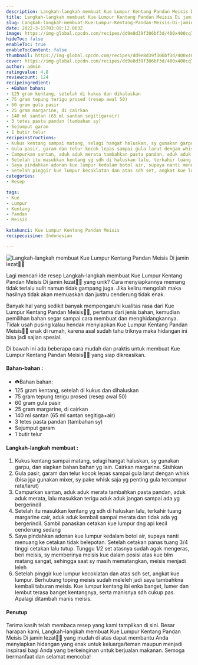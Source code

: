 ```yaml
---
description: Langkah-langkah membuat Kue Lumpur Kentang Pandan Meisis Di jamin lezat"
title: Langkah-langkah membuat Kue Lumpur Kentang Pandan Meisis Di jamin lezat
slug: Langkah-langkah-membuat-Kue-Lumpur-Kentang-Pandan-Meisis-Di-jamin-lezat
date: 2022-3-15T03:09:12.063Z
image: https://img-global.cpcdn.com/recipes/dd9e8d39f306bf3d/400x400cq70/photo.jpg
hideToc: false
enableToc: true
enableTocContent: false
thumbnail: https://img-global.cpcdn.com/recipes/dd9e8d39f306bf3d/400x400cq70/photo.jpg
cover: https://img-global.cpcdn.com/recipes/dd9e8d39f306bf3d/400x400cq70/photo.jpg
author: admin
ratingvalue: 4.8
reviewcount: 124
recipeingredient:
- ☘️Bahan bahan:
- 125 gram kentang, setelah di kukus dan dihaluskan
- 75 gram tepung terigu prosed (resep awal 50)
- 60 gram gula pasir
- 25 gram margarine, di cairkan
- 140 ml santan (65 ml santan segitiga+air)
- 3 tetes pasta pandan (tambahan sy)
- Sejumput garam
- 1 butir telur
recipeinstructions:
- Kukus kentang sampai matang, selagi hangat haluskan, sy gunakan garpu, dan siapkan bahan bahan yg lain. Cairkan margarine. Sisihkan
- Gula pasir, garam dan telur kocok lepas sampai gula larut dengan whisk (bisa jga gunakan mixer, sy pake whisk saja yg penting gula tercampur rata/larut)
- Campurkan santan, aduk aduk merata tambahkan pasta pandan, aduk aduk merata, lalu masukkan terigu aduk aduk jangan sampai ada yg bergerindil
- Setelah itu masukkan kentang yg sdh di haluskan lalu, terkahir tuang margarine cair, aduk aduk kembali sampai merata dan tidak ada yg bergerindil. Sambil panaskan cetakan kue lumpur dng api kecil cenderung sedang
- Saya pindahkan adonan kue lumpur kedalam botol air, supaya nanti menuang ke cetakan tidak belepotan. Setelah cetakan panas tuang 3/4 tinggi cetakan lalu tutup. Tunggu 1/2 set atasnya sudah agak mengeras, beri meisis, sy memberinya meisis kue dalam posisi atas kue blm matang sangat, sehingga saat sy masih mematangkan, meisis menjadi leleh
- Setelah pinggir kue lumpur kecoklatan dan atas sdh set, angkat kue lumpur. Berhubung toping meisis sudah meleleh jadi saya tambahkna kembali taburan meisis. Kue lumpur kentang ibi enka banget, lumer dan lembut terasa banget kentangnya, serta manisnya sdh cukup pas. Apalagi ditambah manis meisis.
categories:
- Resep

tags:
- Kue
- Lumpur
- Kentang
- Pandan
- Meisis

katakunci: Kue Lumpur Kentang Pandan Meisis
recipecuisine: Indonesian

---
```


![Langkah-langkah membuat Kue Lumpur Kentang Pandan Meisis Di jamin lezat👩‍🍳](https://img-global.cpcdn.com/recipes/dd9e8d39f306bf3d/400x400cq70/photo.jpg)

Lagi mencari ide resep Langkah-langkah membuat Kue Lumpur Kentang Pandan Meisis Di jamin lezat👩‍🍳 yang unik? Cara menyiapkannya memang tidak terlalu sulit namun tidak gampang juga. Jika keliru mengolah maka hasilnya tidak akan memuaskan dan justru cenderung tidak enak.

Banyak hal yang sedikit banyak mempengaruhi kualitas rasa dari Kue Lumpur Kentang Pandan Meisis👩‍🍳, pertama dari jenis bahan, kemudian pemilihan bahan segar sampai cara membuat dan menghidangkannya. Tidak usah pusing kalau hendak menyiapkan Kue Lumpur Kentang Pandan Meisis👩‍🍳 enak di rumah, karena asal sudah tahu triknya maka hidangan ini bisa jadi sajian spesial.

Di bawah ini ada beberapa cara mudah dan praktis untuk membuat Kue Lumpur Kentang Pandan Meisis👩‍🍳 yang siap dikreasikan.

<!--inarticleads1-->

#### Bahan-bahan :

- ☘️Bahan bahan:
- 125 gram kentang, setelah di kukus dan dihaluskan
- 75 gram tepung terigu prosed (resep awal 50)
- 60 gram gula pasir
- 25 gram margarine, di cairkan
- 140 ml santan (65 ml santan segitiga+air)
- 3 tetes pasta pandan (tambahan sy)
- Sejumput garam
- 1 butir telur

<!--inarticleads2-->

#### Langkah-langkah membuat :

1. Kukus kentang sampai matang, selagi hangat haluskan, sy gunakan garpu, dan siapkan bahan bahan yg lain. Cairkan margarine. Sisihkan
1. Gula pasir, garam dan telur kocok lepas sampai gula larut dengan whisk (bisa jga gunakan mixer, sy pake whisk saja yg penting gula tercampur rata/larut)
1. Campurkan santan, aduk aduk merata tambahkan pasta pandan, aduk aduk merata, lalu masukkan terigu aduk aduk jangan sampai ada yg bergerindil
1. Setelah itu masukkan kentang yg sdh di haluskan lalu, terkahir tuang margarine cair, aduk aduk kembali sampai merata dan tidak ada yg bergerindil. Sambil panaskan cetakan kue lumpur dng api kecil cenderung sedang
1. Saya pindahkan adonan kue lumpur kedalam botol air, supaya nanti menuang ke cetakan tidak belepotan. Setelah cetakan panas tuang 3/4 tinggi cetakan lalu tutup. Tunggu 1/2 set atasnya sudah agak mengeras, beri meisis, sy memberinya meisis kue dalam posisi atas kue blm matang sangat, sehingga saat sy masih mematangkan, meisis menjadi leleh
1. Setelah pinggir kue lumpur kecoklatan dan atas sdh set, angkat kue lumpur. Berhubung toping meisis sudah meleleh jadi saya tambahkna kembali taburan meisis. Kue lumpur kentang ibi enka banget, lumer dan lembut terasa banget kentangnya, serta manisnya sdh cukup pas. Apalagi ditambah manis meisis.

#### Penutup

Terima kasih telah membaca resep yang kami tampilkan di sini. Besar harapan kami, Langkah-langkah membuat Kue Lumpur Kentang Pandan Meisis Di jamin lezat👩‍🍳 yang mudah di atas dapat membantu Anda menyiapkan hidangan yang enak untuk keluarga/teman maupun menjadi inspirasi bagi Anda yang berkeinginan untuk berjualan makanan. Semoga bermanfaat dan selamat mencoba!